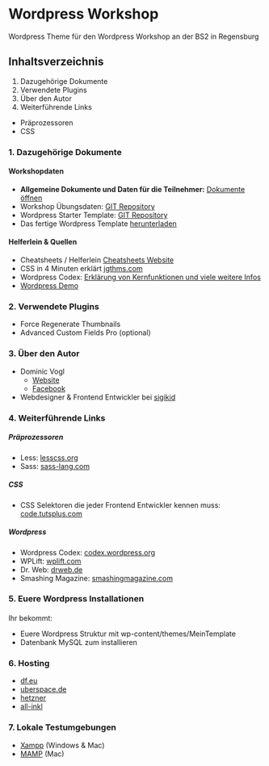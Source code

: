 # Wordpress Workshop
Wordpress Theme für den Wordpress Workshop an der BS2 in Regensburg

## Inhaltsverzeichnis
1. Dazugehörige Dokumente
2. Verwendete Plugins
3. Über den Autor
4. Weiterführende Links
  * Präprozessoren
  * CSS

### 1. Dazugehörige Dokumente

#### Workshopdaten
* **Allgemeine Dokumente und Daten für die Teilnehmer:** [Dokumente öffnen](https://www.dropbox.com/sh/ok5ngb8ut4kalfl/AABWhF_YYdcJMmhsrsRw1mf3a?dl=0)
* Workshop Übungsdaten: [GIT Repository](https://github.com/dvcccc/wp_workshop_practice)
* Wordpress Starter Template: [GIT Repository](https://github.com/dvcccc/wp_workshop_template/tree/starter-template)
* Das fertige Wordpress Template [herunterladen](git@github.com:dominicvogl/wp_workshop_template.git)

#### Helferlein & Quellen
* Cheatsheets / Helferlein [Cheatsheets Website](http:www.webdesign-cheatsheets.com/index.html)
* CSS in 4 Minuten erklärt [jgthms.com](http://jgthms.com/web-design-in-4-minutes/)
* Wordpress Codex: [Erklärung von Kernfunktionen und viele weitere Infos](https://codex.wordpress.org/)
* [Wordpress Demo](http://wpschulung.cat-ia.de/)

### 2. Verwendete Plugins

* Force Regenerate Thumbnails
* Advanced Custom Fields Pro (optional)

### 3. Über den Autor

* Dominic Vogl
    * [Website](http://www.dominicvogl.de)
    * [Facebook](https://www.facebook.com/dominic.vogl)
* Webdesigner & Frontend Entwickler bei [sigikid](http://www.sigikid.de)

### 4. Weiterführende Links

##### Präprozessoren
* Less: [lesscss.org](http://lesscss.org/)
* Sass: [sass-lang.com](http://sass-lang.com/)

##### CSS
* CSS Selektoren die jeder Frontend Entwickler kennen muss: [code.tutsplus.com](http://code.tutsplus.com/tutorials/the-30-css-selectors-you-must-memorize--net-16048)

##### Wordpress
* Wordpress Codex: [codex.wordpress.org](https://codex.wordpress.org/)
* WPLift: [wplift.com](http://wplift.com/)
* Dr. Web: [drweb.de](http://www.drweb.de/magazin/category/wordpress/)
* Smashing Magazine: [smashingmagazine.com](http://www.smashingmagazine.com/category/wordpress/)

### 5. Euere Wordpress Installationen

####
Ihr bekommt:
* Euere Wordpress Struktur mit wp-content/themes/MeinTemplate
* Datenbank MySQL zum installieren


### 6. Hosting

* [df.eu](http://www.df.eu/kwk/347935/)
* [uberspace.de](https://uberspace.de/)
* [hetzner](https://www.hetzner.de/hosting/produkte_webspace/level1)
* [all-inkl](http://all-inkl.com/webhosting/uebersicht/)

### 7. Lokale Testumgebungen
* [Xampp](https://www.apachefriends.org/de/index.html) (Windows & Mac)
* [MAMP](https://www.mamp.info/de/) (Mac)
